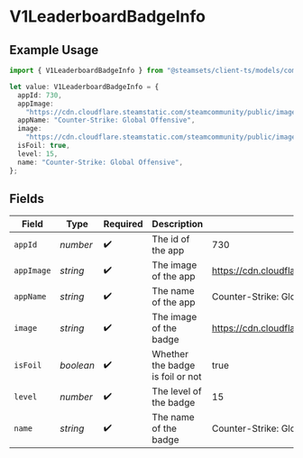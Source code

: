 # V1LeaderboardBadgeInfo

## Example Usage

```typescript
import { V1LeaderboardBadgeInfo } from "@steamsets/client-ts/models/components";

let value: V1LeaderboardBadgeInfo = {
  appId: 730,
  appImage:
    "https://cdn.cloudflare.steamstatic.com/steamcommunity/public/images/apps/730/a1a2f9f3f4c0c2b1f8d3a4e5f6d7e8f9.jpg",
  appName: "Counter-Strike: Global Offensive",
  image:
    "https://cdn.cloudflare.steamstatic.com/steamcommunity/public/images/apps/730/a1a2f9f3f4c0c2b1f8d3a4e5f6d7e8f9.jpg",
  isFoil: true,
  level: 15,
  name: "Counter-Strike: Global Offensive",
};
```

## Fields

| Field                                                                                                             | Type                                                                                                              | Required                                                                                                          | Description                                                                                                       | Example                                                                                                           |
| ----------------------------------------------------------------------------------------------------------------- | ----------------------------------------------------------------------------------------------------------------- | ----------------------------------------------------------------------------------------------------------------- | ----------------------------------------------------------------------------------------------------------------- | ----------------------------------------------------------------------------------------------------------------- |
| `appId`                                                                                                           | *number*                                                                                                          | :heavy_check_mark:                                                                                                | The id of the app                                                                                                 | 730                                                                                                               |
| `appImage`                                                                                                        | *string*                                                                                                          | :heavy_check_mark:                                                                                                | The image of the app                                                                                              | https://cdn.cloudflare.steamstatic.com/steamcommunity/public/images/apps/730/a1a2f9f3f4c0c2b1f8d3a4e5f6d7e8f9.jpg |
| `appName`                                                                                                         | *string*                                                                                                          | :heavy_check_mark:                                                                                                | The name of the app                                                                                               | Counter-Strike: Global Offensive                                                                                  |
| `image`                                                                                                           | *string*                                                                                                          | :heavy_check_mark:                                                                                                | The image of the badge                                                                                            | https://cdn.cloudflare.steamstatic.com/steamcommunity/public/images/apps/730/a1a2f9f3f4c0c2b1f8d3a4e5f6d7e8f9.jpg |
| `isFoil`                                                                                                          | *boolean*                                                                                                         | :heavy_check_mark:                                                                                                | Whether the badge is foil or not                                                                                  | true                                                                                                              |
| `level`                                                                                                           | *number*                                                                                                          | :heavy_check_mark:                                                                                                | The level of the badge                                                                                            | 15                                                                                                                |
| `name`                                                                                                            | *string*                                                                                                          | :heavy_check_mark:                                                                                                | The name of the badge                                                                                             | Counter-Strike: Global Offensive                                                                                  |